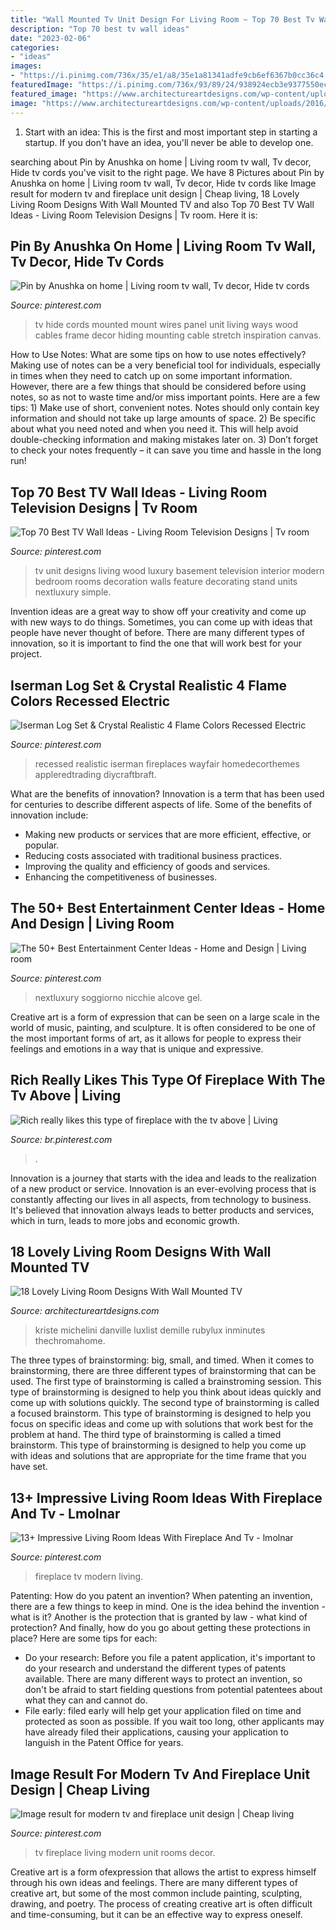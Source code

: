 ```yaml
---
title: "Wall Mounted Tv Unit Design For Living Room ~ Top 70 Best Tv Wall Ideas"
description: "Top 70 best tv wall ideas"
date: "2023-02-06"
categories:
- "ideas"
images:
- "https://i.pinimg.com/736x/35/e1/a8/35e1a81341adfe9cb6ef6367b0cc36c4.jpg"
featuredImage: "https://i.pinimg.com/736x/93/89/24/938924ecb3e9377550ec2f7b1d5d397e.jpg"
featured_image: "https://www.architectureartdesigns.com/wp-content/uploads/2016/02/4-28-630x528.jpg"
image: "https://www.architectureartdesigns.com/wp-content/uploads/2016/02/4-28-630x528.jpg"
---
```



1. Start with an idea: This is the first and most important step in starting a startup. If you don't have an idea, you'll never be able to develop one. 

	

		
searching about Pin by Anushka on home | Living room tv wall, Tv decor, Hide tv cords you've visit to the right page. We have 8 Pictures about Pin by Anushka on home | Living room tv wall, Tv decor, Hide tv cords like Image result for modern tv and fireplace unit design | Cheap living, 18 Lovely Living Room Designs With Wall Mounted TV and also Top 70 Best TV Wall Ideas - Living Room Television Designs | Tv room. Here it is:
		
    
## Pin By Anushka On Home | Living Room Tv Wall, Tv Decor, Hide Tv Cords

<img loading=lazy src="https://i.pinimg.com/736x/e8/a5/1c/e8a51c71c1514563bf1acfc1fb128d56--tv-feature-wall-hide-tv-cords.jpg" onerror="this.onerror=null;this.src='https://tse2.mm.bing.net/th?id=OIP._INdwOz4WnNl8KIMp9ngMwHaJ4&amp;pid=15.1';" alt="Pin by Anushka on home | Living room tv wall, Tv decor, Hide tv cords">

_Source: pinterest.com_

>tv hide cords mounted mount wires panel unit living ways wood cables frame decor hiding mounting cable stretch inspiration canvas. 

	

How to Use Notes: What are some tips on how to use notes effectively?
Making use of notes can be a very beneficial tool for individuals, especially in times when they need to catch up on some important information. However, there are a few things that should be considered before using notes, so as not to waste time and/or miss important points. Here are a few tips: 1) Make use of short, convenient notes. Notes should only contain key information and should not take up large amounts of space. 2) Be specific about what you need noted and when you need it. This will help avoid double-checking information and making mistakes later on. 3) Don’t forget to check your notes frequently – it can save you time and hassle in the long run!

    
## Top 70 Best TV Wall Ideas - Living Room Television Designs | Tv Room

<img loading=lazy src="https://i.pinimg.com/736x/9b/05/98/9b0598af9b946d58990ede423ba0ccf2.jpg" onerror="this.onerror=null;this.src='https://tse4.mm.bing.net/th?id=OIP.TO1rlYHbuY7fruyA-ynSNwAAAA&amp;pid=15.1';" alt="Top 70 Best TV Wall Ideas - Living Room Television Designs | Tv room">

_Source: pinterest.com_

>tv unit designs living wood luxury basement television interior modern bedroom rooms decoration walls feature decorating stand units nextluxury simple. 

	

Invention ideas are a great way to show off your creativity and come up with new ways to do things. Sometimes, you can come up with ideas that people have never thought of before. There are many different types of innovation, so it is important to find the one that will work best for your project.

    
## Iserman Log Set &amp; Crystal Realistic 4 Flame Colors Recessed Electric

<img loading=lazy src="https://i.pinimg.com/736x/93/89/24/938924ecb3e9377550ec2f7b1d5d397e.jpg" onerror="this.onerror=null;this.src='https://tse1.mm.bing.net/th?id=OIP.wsj6jyOYfzvr7hps1-YYLwHaHa&amp;pid=15.1';" alt="Iserman Log Set &amp; Crystal Realistic 4 Flame Colors Recessed Electric">

_Source: pinterest.com_

>recessed realistic iserman fireplaces wayfair homedecorthemes appleredtrading diycraftbraft. 

	

What are the benefits of innovation?
Innovation is a term that has been used for centuries to describe different aspects of life. Some of the benefits of innovation include: 
- Making new products or services that are more efficient, effective, or popular.
- Reducing costs associated with traditional business practices.
- Improving the quality and efficiency of goods and services. 
- Enhancing the competitiveness of businesses.

    
## The 50+ Best Entertainment Center Ideas - Home And Design | Living Room

<img loading=lazy src="https://i.pinimg.com/736x/94/e9/61/94e961c83df201ffae62f09469f8a2eb.jpg" onerror="this.onerror=null;this.src='https://tse2.mm.bing.net/th?id=OIP.Su1-ldvPZNf02YIaFPBeywHaGa&amp;pid=15.1';" alt="The 50+ Best Entertainment Center Ideas - Home and Design | Living room">

_Source: pinterest.com_

>nextluxury soggiorno nicchie alcove gel. 

	

Creative art is a form of expression that can be seen on a large scale in the world of music, painting, and sculpture. It is often considered to be one of the most important forms of art, as it allows for people to express their feelings and emotions in a way that is unique and expressive.

    
## Rich Really Likes This Type Of Fireplace With The Tv Above | Living

<img loading=lazy src="https://i.pinimg.com/736x/35/02/ca/3502cabd1a4af8572981ab3b22693b0b.jpg" onerror="this.onerror=null;this.src='https://tse2.mm.bing.net/th?id=OIP.1ocQREa_zwOMaa_ZTIqZzQHaNK&amp;pid=15.1';" alt="Rich really likes this type of fireplace with the tv above | Living">

_Source: br.pinterest.com_

>. 

	

Innovation is a journey that starts with the idea and leads to the realization of a new product or service. Innovation is an ever-evolving process that is constantly affecting our lives in all aspects, from technology to business. It's believed that innovation always leads to better products and services, which in turn, leads to more jobs and economic growth.

    
## 18 Lovely Living Room Designs With Wall Mounted TV

<img loading=lazy src="https://www.architectureartdesigns.com/wp-content/uploads/2016/02/4-28-630x528.jpg" onerror="this.onerror=null;this.src='https://tse4.mm.bing.net/th?id=OIP.UA46F8yx6NJF96WXPcyD_QHaGN&amp;pid=15.1';" alt="18 Lovely Living Room Designs With Wall Mounted TV">

_Source: architectureartdesigns.com_

>kriste michelini danville luxlist demille rubylux inminutes thechromahome. 

	

The three types of brainstorming: big, small, and timed.
When it comes to brainstorming, there are three different types of brainstorming that can be used. The first type of brainstorming is called a brainstroming session. This type of brainstorming is designed to help you think about ideas quickly and come up with solutions quickly. The second type of brainstorming is called a focused brainstorm. This type of brainstorming is designed to help you focus on specific ideas and come up with solutions that work best for the problem at hand. The third type of brainstorming is called a timed brainstorm. This type of brainstorming is designed to help you come up with ideas and solutions that are appropriate for the time frame that you have set.

    
## 13+ Impressive Living Room Ideas With Fireplace And Tv - Lmolnar

<img loading=lazy src="https://i.pinimg.com/736x/35/e1/a8/35e1a81341adfe9cb6ef6367b0cc36c4.jpg" onerror="this.onerror=null;this.src='https://tse3.mm.bing.net/th?id=OIP.YVG9_mKlSO2BuN2Df7iOVAHaJQ&amp;pid=15.1';" alt="13+ Impressive Living Room Ideas With Fireplace And Tv - lmolnar">

_Source: pinterest.com_

>fireplace tv modern living. 

	

Patenting: How do you patent an invention?
When patenting an invention, there are a few things to keep in mind. One is the idea behind the invention - what is it? Another is the protection that is granted by law - what kind of protection? And finally, how do you go about getting these protections in place? Here are some tips for each: 
- Do your research: Before you file a patent application, it's important to do your research and understand the different types of patents available. There are many different ways to protect an invention, so don't be afraid to start fielding questions from potential patentees about what they can and cannot do. 
- File early: filed early will help get your application filed on time and protected as soon as possible. If you wait too long, other applicants may have already filed their applications, causing your application to languish in the Patent Office for years.

    
## Image Result For Modern Tv And Fireplace Unit Design | Cheap Living

<img loading=lazy src="https://i.pinimg.com/736x/bc/11/0e/bc110e6cb4585a5aa3b287476116a2b1.jpg" onerror="this.onerror=null;this.src='https://tse3.mm.bing.net/th?id=OIP.fyjwXoVEXG-gUAEWdQa2UwHaJ3&amp;pid=15.1';" alt="Image result for modern tv and fireplace unit design | Cheap living">

_Source: pinterest.com_

>tv fireplace living modern unit rooms decor. 

	

Creative art is a form ofexpression that allows the artist to express himself through his own ideas and feelings. There are many different types of creative art, but some of the most common include painting, sculpting, drawing, and poetry. The process of creating creative art is often difficult and time-consuming, but it can be an effective way to express oneself.

